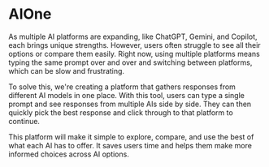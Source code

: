 # AIOne
As multiple AI platforms are expanding, like ChatGPT, Gemini, and Copilot, each brings unique strengths. However, users often struggle to see all their options or compare them easily. Right now, using multiple platforms means typing the same prompt over and over and switching between platforms, which can be slow and frustrating.

To solve this, we're creating a platform that gathers responses from different AI models in one place. With this tool, users can type a single prompt and see responses from multiple AIs side by side. They can then quickly pick the best response and click through to that platform to continue.

This platform will make it simple to explore, compare, and use the best of what each AI has to offer. It saves users time and helps them make more informed choices across AI options.
